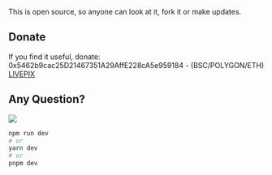 This is open source, so anyone can look at it, fork it or make updates.<br>


## Donate
If you find it useful, donate:<br>
0x5462b9cac25D21467351A29AffE228cA5e959184 - (BSC/POLYGON/ETH)<br>
[LIVEPIX](https://livepix.gg/0xgallo)<br>


## Any Question?
<a href="https://discord.gg/rPXc3hURCr" target="_blank"><img src="https://discordapp.com/api/guilds/549714552007295006/widget.png"></a>


```bash
npm run dev
# or
yarn dev
# or
pnpm dev
```
